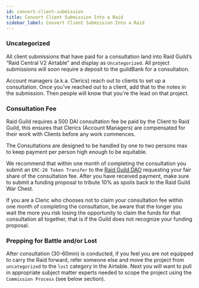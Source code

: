 ```yaml
---
id: convert-client-submission
title: Convert Client Submission Into a Raid
sidebar_label: Convert Client Submission Into a Raid
---
```



### Uncategorized 

All client submissions that have paid for a consultation land into Raid Guild’s “Raid Central V2 Airtable” and display as `Uncategorized`.  All project submissions will soon require a deposit to the guildBank for a consultation.

Account managers (a.k.a. Clerics) reach out to clients to set up a consultation. Once you've reached out to a client, add that to the notes in the submission. Then people will know that you're the lead on that project.

### Consultation Fee 

Raid Guild requires a 500 DAI consultation fee be paid by the Client to Raid Guild, this ensures that Clerics (Account Managers) are compensated for their work with Clients before any work commences.

The Consultations are designed to be handled by one to two persons max to keep payment per person high enough to be equitable. 

We recommend that within one month of completing the consultation you submit an `ERC-20 Token Transfer` to the [Raid Guild DAO](https://admin.daohaus.club/#/molochv3/0x64/0xf02fd4286917270cb94fbc13a0f4e1ed76f7e986/new-proposal?formLego=TRANSFER_ERC20) requesting your fair share of the consultation fee.  After you have received payment, make sure to submit a funding proposal to tribute 10% as spoils back to the Raid Guild War Chest.  

If you are a Cleric who chooses not to claim your consultation fee within one month of completing the consultation, be aware that the longer you wait the more you risk losing the opportunity to claim the funds for that consultation all together, that is if the Guild does not recognize your funding proposal.

### Prepping for Battle and/or Lost

After consultation (30-60min) is conducted, if you feel you are not equipped to carry the Raid forward, refer someone else and move the project from `uncategorized` to the `lost` category in the Airtable.  Next you will want to pull in appropriate subject matter experts needed to scope the project using the `Commission Process` (see below section).  
